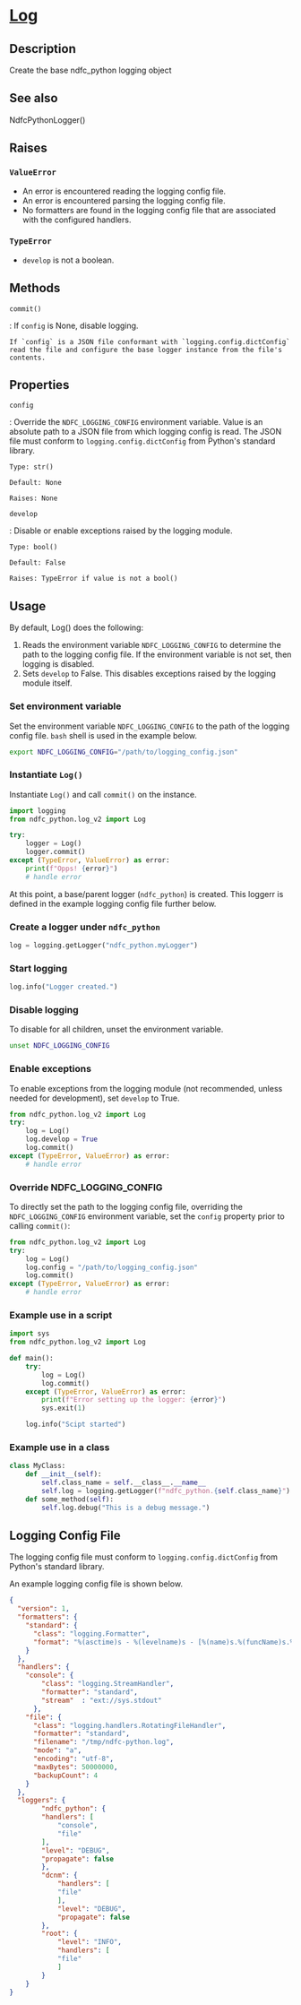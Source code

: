 # [Log]

## Description

Create the base ndfc_python logging object

[Log]: https://github.com/allenrobel/ndfc-python/blob/main/lib/ndfc_python/log_v2.py

## See also

NdfcPythonLogger()

## Raises

### `ValueError`

* An error is encountered reading the logging config file.
* An error is encountered parsing the logging config file.
* No formatters are found in the logging config file that are associated with the configured handlers.

### `TypeError`

* `develop` is not a boolean.

## Methods

`commit()`

:   If `config` is None, disable logging.

    If `config` is a JSON file conformant with `logging.config.dictConfig`
    read the file and configure the base logger instance from the file's contents.

## Properties

`config`

:   Override the `NDFC_LOGGING_CONFIG` environment variable.  Value is an absolute
    path to a JSON file from which logging config is read.  The JSON file must
    conform to `logging.config.dictConfig` from Python's standard library.

    Type: str()

    Default: None

    Raises: None

`develop`

:   Disable or enable exceptions raised by the logging module.

    Type: bool()

    Default: False

    Raises: TypeError if value is not a bool()

## Usage

By default, Log() does the following:

1. Reads the environment variable ``NDFC_LOGGING_CONFIG`` to determine the path
   to the logging config file.  If the environment variable is not set, then
   logging is disabled.
2. Sets ``develop`` to False.  This disables exceptions raised by the logging
   module itself.

### Set environment variable

Set the environment variable `NDFC_LOGGING_CONFIG` to the path of the logging config file.  `bash` shell is used in the example below.

``` bash title="set NDFC_LOGGING_CONFIG"
export NDFC_LOGGING_CONFIG="/path/to/logging_config.json"
```

### Instantiate `Log()`

Instantiate `Log()` and call `commit()` on the instance.

``` py title="instantiate Log()"
import logging
from ndfc_python.log_v2 import Log

try:
    logger = Log()
    logger.commit()
except (TypeError, ValueError) as error:
    print(f"Opps! {error}")
    # handle error
```

At this point, a base/parent logger (`ndfc_python`) is created.  This loggerr is defined in the example logging config file further below.

### Create a logger under `ndfc_python`

``` py title="Create log instance"
log = logging.getLogger("ndfc_python.myLogger")
```

### Start logging

``` py title="Start logging"
log.info("Logger created.")
```

### Disable logging

To disable for all children, unset the environment variable.

``` bash title="Disable logging for all ndfc_python child loggers"
unset NDFC_LOGGING_CONFIG
```

### Enable exceptions

To enable exceptions from the logging module (not recommended, unless needed for development), set ``develop`` to True.

``` py title="set log.develop"
from ndfc_python.log_v2 import Log
try:
    log = Log()
    log.develop = True
    log.commit()
except (TypeError, ValueError) as error:
    # handle error
```

### Override NDFC_LOGGING_CONFIG

To directly set the path to the logging config file, overriding the `NDFC_LOGGING_CONFIG` environment variable, set the `config` property prior to calling `commit()`:

``` py title="Override NDFC_LOGGING_CONFIG"
from ndfc_python.log_v2 import Log
try:
    log = Log()
    log.config = "/path/to/logging_config.json"
    log.commit()
except (TypeError, ValueError) as error:
    # handle error
```

### Example use in a script

``` py
import sys
from ndfc_python.log_v2 import Log

def main():
    try:
        log = Log()
        log.commit()
    except (TypeError, ValueError) as error:
        print(f"Error setting up the logger: {error}")
        sys.exit(1)

    log.info("Scipt started")
```

### Example use in a class

``` py title="Example use in a class"
class MyClass:
    def __init__(self):
        self.class_name = self.__class__.__name__
        self.log = logging.getLogger(f"ndfc_python.{self.class_name}")
    def some_method(self):
        self.log.debug("This is a debug message.")
```

## Logging Config File

The logging config file must conform to ``logging.config.dictConfig``
from Python's standard library.

An example logging config file is shown below.

``` json title="$HOME/repos/ndfc-python/lib/ndfc_python/logging_config.json"
{
  "version": 1,
  "formatters": {
    "standard": {
      "class": "logging.Formatter",
      "format": "%(asctime)s - %(levelname)s - [%(name)s.%(funcName)s.%(lineno)d] %(message)s"
    }
  },
  "handlers": {
    "console": {
        "class": "logging.StreamHandler",
        "formatter": "standard",
        "stream"  : "ext://sys.stdout"
      },
    "file": {
      "class": "logging.handlers.RotatingFileHandler",
      "formatter": "standard",
      "filename": "/tmp/ndfc-python.log",
      "mode": "a",
      "encoding": "utf-8",
      "maxBytes": 50000000,
      "backupCount": 4
    }
  },
  "loggers": {
        "ndfc_python": {
        "handlers": [
            "console",
            "file"
        ],
        "level": "DEBUG",
        "propagate": false
        },
        "dcnm": {
            "handlers": [
            "file"
            ],
            "level": "DEBUG",
            "propagate": false
        },
        "root": {
            "level": "INFO",
            "handlers": [
            "file"
            ]
        }
    }
}
```
